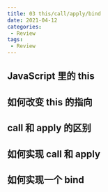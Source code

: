 ```yaml
---
title: 03 this/call/apply/bind
date: 2021-04-12
categories:
 - Review
tags:
 - Review
---
```


## JavaScript 里的 this

## 如何改变 this 的指向

## call 和 apply 的区别

## 如何实现 call 和 apply

## 如何实现一个 bind
